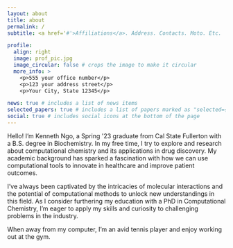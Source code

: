 ```yaml
---
layout: about
title: about
permalink: /
subtitle: <a href='#'>Affiliations</a>. Address. Contacts. Moto. Etc.

profile:
  align: right
  image: prof_pic.jpg
  image_circular: false # crops the image to make it circular
  more_info: >
    <p>555 your office number</p>
    <p>123 your address street</p>
    <p>Your City, State 12345</p>

news: true # includes a list of news items
selected_papers: true # includes a list of papers marked as "selected={true}"
social: true # includes social icons at the bottom of the page
---
```


Hello! I’m Kenneth Ngo, a Spring '23 graduate from Cal State Fullerton with a B.S. degree in Biochemistry. In my free time, I try to explore and research about computational chemistry and its applications in drug discovery. My academic background has sparked a fascination with how we can use computational tools to innovate in healthcare and improve patient outcomes.

I’ve always been captivated by the intricacies of molecular interactions and the potential of computational methods to unlock new understandings in this field. As I consider furthering my education with a PhD in Computational Chemistry, I’m eager to apply my skills and curiosity to challenging problems in the industry.

When away from my computer, I’m an avid tennis player and enjoy working out at the gym.

